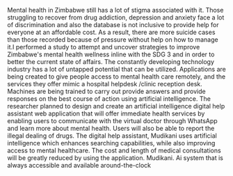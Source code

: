 Mental health in Zimbabwe still has a lot of stigma associated with it.  Those struggling to recover from drug addiction, depression  and anxiety face a lot of discrimination and also the database is not inclusive to provide help for everyone at an affordable cost. As a result, there are more suicide cases than those recorded because of pressure without help on how to manage it.I performed a study to attempt and uncover strategies to improve Zimbabwe's mental health wellness inline with the  SDG 3 and in order to better the current state of affairs. The constantly developing technology industry has a lot of untapped potential that can be utilized. Applications are being created to give people access to mental health care remotely, and the services they offer mimic a hospital helpdesk /clinic reception desk. Machines are being trained to carry out provide answers and  provide responses on the best course of action using artificial intelligence. The researcher planned  to design and create an artificial intelligence digital help assistant  web  application that will offer immediate health services by enabling users to communicate with the virtual doctor through WhatsApp and learn more about mental health. Users will also be able to report the illegal dealing of drugs. The digital help assistant, Mudikani uses artificial intelligence which enhances searching capabilities, while also improving access to mental  healthcare. The cost and length of medical consultations will be greatly reduced by using the application. Mudikani. Ai system that is always accessible and available around-the-clock
